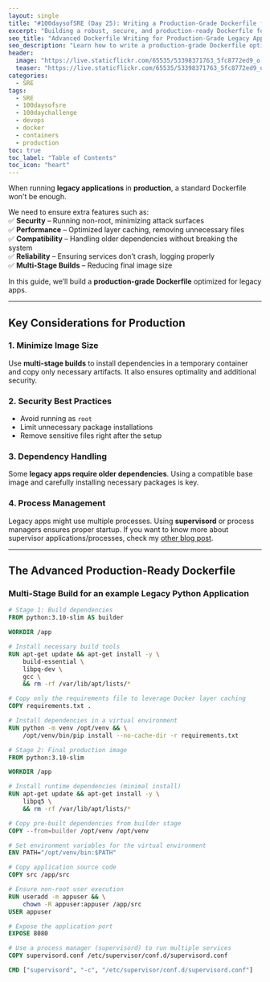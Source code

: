 ```yaml
---
layout: single
title: "#100daysofSRE (Day 25): Writing a Production-Grade Dockerfile for Legacy Applications"
excerpt: "Building a robust, secure, and production-ready Dockerfile for legacy applications requires advanced techniques. This post covers multi-stage builds, minimizing attack surfaces, handling dependencies, and running services efficiently."
seo_title: "Advanced Dockerfile Writing for Production-Grade Legacy Applications"
seo_description: "Learn how to write a production-grade Dockerfile optimized for legacy applications. We cover multi-stage builds, security best practices, process management, and dependency handling to ensure high performance in production environments."
header:
  image: "https://live.staticflickr.com/65535/53398371763_5fc8772ed9_o.png"
  teaser: "https://live.staticflickr.com/65535/53398371763_5fc8772ed9_o.png"
categories:
  - SRE
tags:
  - SRE
  - 100daysofsre
  - 100daychallenge
  - devops
  - docker
  - containers
  - production
toc: true
toc_label: "Table of Contents"
toc_icon: "heart"
---
```



When running **legacy applications** in **production**, a standard Dockerfile won't be enough.  

We need to ensure extra features such as:  
✅ **Security** – Running non-root, minimizing attack surfaces  
✅ **Performance** – Optimized layer caching, removing unnecessary files  
✅ **Compatibility** – Handling older dependencies without breaking the system  
✅ **Reliability** – Ensuring services don’t crash, logging properly  
✅ **Multi-Stage Builds** – Reducing final image size  

In this guide, we’ll build a **production-grade Dockerfile** optimized for legacy apps.  

---

## Key Considerations for Production

### 1. **Minimize Image Size**  
Use **multi-stage builds** to install dependencies in a temporary container and copy only necessary artifacts. It also ensures optimality and additional security.

### 2. **Security Best Practices**  
- Avoid running as `root`  
- Limit unnecessary package installations  
- Remove sensitive files right after the setup  

### 3. **Dependency Handling**  
Some **legacy apps require older dependencies**. Using a compatible base image and carefully installing necessary packages is key.

### 4. **Process Management**  
Legacy apps might use multiple processes. Using **supervisord** or process managers ensures proper startup. If you want to know more about supervisor applications/processes, check my [other blog post](https://shantoroy.com/sre/supervisor-program-running-in-linux/).

---

## The Advanced Production-Ready Dockerfile

###  **Multi-Stage Build for an example Legacy Python Application**

```dockerfile
# Stage 1: Build dependencies
FROM python:3.10-slim AS builder

WORKDIR /app

# Install necessary build tools
RUN apt-get update && apt-get install -y \
    build-essential \
    libpq-dev \
    gcc \
    && rm -rf /var/lib/apt/lists/*

# Copy only the requirements file to leverage Docker layer caching
COPY requirements.txt .

# Install dependencies in a virtual environment
RUN python -m venv /opt/venv && \
    /opt/venv/bin/pip install --no-cache-dir -r requirements.txt

# Stage 2: Final production image
FROM python:3.10-slim

WORKDIR /app

# Install runtime dependencies (minimal install)
RUN apt-get update && apt-get install -y \
    libpq5 \
    && rm -rf /var/lib/apt/lists/*

# Copy pre-built dependencies from builder stage
COPY --from=builder /opt/venv /opt/venv

# Set environment variables for the virtual environment
ENV PATH="/opt/venv/bin:$PATH"

# Copy application source code
COPY src /app/src

# Ensure non-root user execution
RUN useradd -m appuser && \
    chown -R appuser:appuser /app/src
USER appuser

# Expose the application port
EXPOSE 8080

# Use a process manager (supervisord) to run multiple services
COPY supervisord.conf /etc/supervisor/conf.d/supervisord.conf

CMD ["supervisord", "-c", "/etc/supervisor/conf.d/supervisord.conf"]
```

<!--stackedit_data:
eyJoaXN0b3J5IjpbLTQ0NjA1MjU2MF19
-->